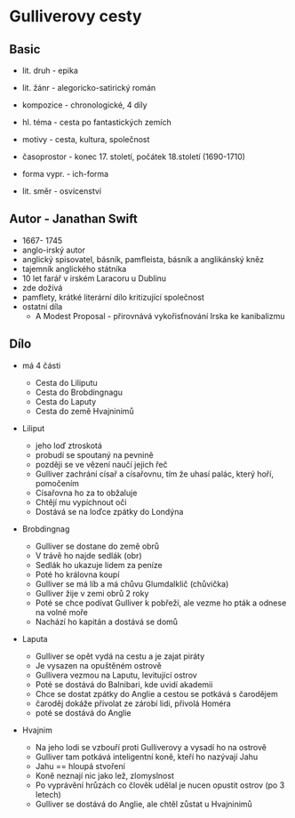 # Gulliverovy cesty

## Basic

- lit. druh - epika
- lit. žánr - alegoricko-satirický román
- kompozice - chronologické, 4 díly
- hl. téma - cesta po fantastických zemích
- motivy - cesta, kultura, společnost
- časoprostor - konec 17. století, počátek 18.století (1690-1710)
- forma vypr. - ich-forma

- lit. směr - osvícenství

## Autor - Janathan Swift

- 1667- 1745
- anglo-irský autor
- anglický spisovatel, básník, pamfleista, básník a anglikánský kněz
- tajemník anglického státníka
- 10 let farář v irském Laracoru u Dublinu
- zde dožívá
- pamflety, krátké literární dílo kritizující společnost
- ostatní díla
    - A Modest Proposal - přirovnává vykořisťnování Irska ke kanibalizmu

## Dílo

- má 4 části
    - Cesta do Liliputu
    - Cesta do Brobdingnagu
    - Cesta do Laputy
    - Cesta do země Hvajninimů

- Liliput
    - jeho loď ztroskotá
    - probudí se spoutaný na pevnině
    - později se ve vězení naučí jejich řeč
    - Gulliver zachrání císař a císařovnu, tím že uhasí palác, který hoří, pomočením
    - Císařovna ho za to obžaluje
    - Chtějí mu vypíchnout oči
    - Dostává se na loďce zpátky do Londýna
- Brobdingnag
    - Gulliver se dostane do země obrů
    - V trávě ho najde sedlák (obr)
    - Sedlák ho ukazuje lidem za peníze
    - Poté ho královna koupí
    - Gulliver se má líb a má chůvu Glumdalklič (chůvička)
    - Gulliver žije v zemi obrů 2 roky
    - Poté se chce podívat Gulliver k pobřeží, ale vezme ho pták a odnese na volné moře
    - Nachází ho kapitán a dostává se domů
- Laputa
    - Gulliver se opět vydá na cestu a je zajat piráty
    - Je vysazen na opuštěném ostrově
    - Gullivera vezmou na Laputu, levitující ostrov
    - Poté se dostává do Balnibari, kde uvidí akademii
    - Chce se dostat zpátky do Anglie a cestou se potkává s čarodějem
    - čaroděj dokáže přivolat ze zárobí lidi, přivolá Homéra
    - poté se dostává do Anglie
- Hvajnim
    - Na jeho lodi se vzbouří proti Gulliverovy a vysadí ho na ostrově
    - Gulliver tam potkává inteligentní koně, kteří ho nazývají Jahu
    - Jahu == hloupá stvoření
    - Koně neznají nic jako lež, zlomyslnost
    - Po vyprávění hrůzách co člověk udělal je nucen opustit ostrov (po 3 letech)
    - Gulliver se dostává do Anglie, ale chtěl zůstat u Hvajninimů